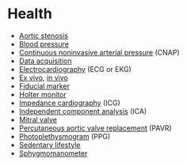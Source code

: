 # Health
* [Aortic stenosis](https://en.wikipedia.org/wiki/Aortic_stenosis)
* [Blood pressure](https://en.wikipedia.org/wiki/Blood_pressure)
* [Continuous noninvasive arterial pressure](https://en.wikipedia.org/wiki/Continuous_noninvasive_arterial_pressure) (CNAP)
* [Data acquisition](https://en.wikipedia.org/wiki/Data_acquisition)
* [Electrocardiography](https://en.wikipedia.org/wiki/Electrocardiography) (ECG or EKG)
* [Ex vivo](https://en.wikipedia.org/wiki/Ex_vivo), [in vivo](https://en.wikipedia.org/wiki/In_vivo)
* [Fiducial marker](https://en.wikipedia.org/wiki/Fiducial_marker)
* [Holter monitor](https://en.wikipedia.org/wiki/Holter_monitor)
* [Impedance cardiography](https://en.wikipedia.org/wiki/Impedance_cardiography) (ICG)
* [Independent component analysis](https://en.wikipedia.org/wiki/Independent_component_analysis) (ICA)
* [Mitral valve](https://en.wikipedia.org/wiki/Mitral_valve)
* [Percutaneous aortic valve replacement](https://en.wikipedia.org/wiki/Percutaneous_aortic_valve_replacement) (PAVR)
* [Photoplethysmogram](https://en.wikipedia.org/wiki/Photoplethysmogram) (PPG)
* [Sedentary lifestyle](https://en.wikipedia.org/wiki/Sedentary_lifestyle)
* [Sphygmomanometer](https://en.wikipedia.org/wiki/Sphygmomanometer)
